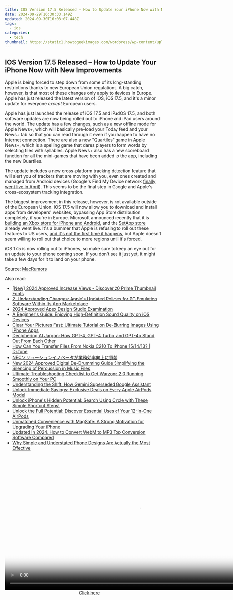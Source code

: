 ```yaml
---
title: IOS Version 17.5 Released – How to Update Your iPhone Now with New Improvements
date: 2024-09-29T16:30:33.149Z
updated: 2024-09-30T16:03:07.448Z
tags:
  - ios
categories:
  - tech
thumbnail: https://static1.howtogeekimages.com/wordpress/wp-content/uploads/2024/04/iphone-ios-17-5-icon-settings-gears-black-gradient-background.jpg
---
```


## IOS Version 17.5 Released – How to Update Your iPhone Now with New Improvements

Apple is being forced to step down from some of its long-standing restrictions thanks to new European Union regulations. A big catch, however, is that most of these changes only apply to devices in Europe. Apple has just released the latest version of iOS, iOS 17.5, and it's a minor update for everyone _except_ European users.

 Apple has just launched the release of iOS 17.5 and iPadOS 17.5, and both software updates are now being rolled out to iPhone and iPad users around the world. The update has a few changes, such as a new offline mode for Apple News+, which will basically pre-load your Today feed and your News+ tab so that you can read through it even if you happen to have no Internet connection. There are also a new "Quartiles" game in Apple News+, which is a spelling game that dares players to form words by selecting tiles with syllables. Apple News+ also has a new scoreboard function for all the mini-games that have been added to the app, including the new Quartiles.

 The update includes a new cross-platform tracking detection feature that will alert you of trackers that are moving with you, even ones created and managed from Android devices (Google's Find My Device network [finally went live in April](https://facebook-videos.techidaily.com/revamp-your-social-media-presence-essential-online-image-makers-for-fb-covers/)). This seems to be the final step in Google and Apple's cross-ecosystem tracking integration.

 The biggest improvement in this release, however, is not available outside of the European Union. iOS 17.5 will now allow you to download and install apps from developers' websites, bypassing App Store distribution completely, if you're in Europe. Microsoft announced recently that it is [building an Xbox store for iPhone and Android](https://ios-location-track.techidaily.com/solutions-to-spy-on-apple-iphone-xs-max-with-and-without-jailbreak-drfone-by-drfone-virtual-ios/), and the [SetApp store](https://iphone-unlock.techidaily.com/in-2024-how-to-access-your-apple-iphone-15-when-you-forget-the-passcode-drfone-by-drfone-ios/) already went live. It's a bummer that Apple is refusing to roll out these features to US users, [and it's not the first time it happens](https://extra-approaches.techidaily.com/new-masterclass-softening-auditory-peaks-gently-in-logic-pro/), but Apple doesn't seem willing to roll out that choice to more regions until it's forced.

 iOS 17.5 is now rolling out to iPhones, so make sure to keep an eye out for an update to your phone coming soon. If you don't see it just yet, it might take a few days for it to land on your phone.

 Source: [MacRumors](https://www.macrumors.com/2024/05/13/apple-releases-ios-17-5/)

<ins class="adsbygoogle"
     style="display:block"
     data-ad-format="autorelaxed"
     data-ad-client="ca-pub-7571918770474297"
     data-ad-slot="1223367746"></ins>

<ins class="adsbygoogle"
     style="display:block"
     data-ad-client="ca-pub-7571918770474297"
     data-ad-slot="8358498916"
     data-ad-format="auto"
     data-full-width-responsive="true"></ins>

<span class="atpl-alsoreadstyle">Also read:</span>
<div><ul>
<li><a href="https://youtube-sure.techidaily.com/024-approved-increase-views-discover-20-prime-thumbnail-fonts/"><u>[New] 2024 Approved Increase Views - Discover 20 Prime Thumbnail Fonts</u></a></li>
<li><a href="https://os-tips.techidaily.com/2-understanding-changes-apples-updated-policies-for-pc-emulation-software-within-its-app-marketplace/"><u>2. Understanding Changes: Apple's Updated Policies for PC Emulation Software Within Its App Marketplace</u></a></li>
<li><a href="https://fox-direct.techidaily.com/2024-approved-apex-design-studio-examination/"><u>2024 Approved Apex Design Studio Examination</u></a></li>
<li><a href="https://os-tips.techidaily.com/a-beginners-guide-enjoying-high-definition-sound-quality-on-ios-devices/"><u>A Beginner's Guide: Enjoying High-Definition Sound Quality on iOS Devices</u></a></li>
<li><a href="https://fox-sure.techidaily.com/clear-your-pictures-fast-ultimate-tutorial-on-de-blurring-images-using-iphone-apps/"><u>Clear Your Pictures Fast: Ultimate Tutorial on De-Blurring Images Using iPhone Apps</u></a></li>
<li><a href="https://tech-haven.techidaily.com/deciphering-ai-jargon-how-gpt-4-gpt-4-turbo-and-gpt-4o-stand-out-from-each-other/"><u>Deciphering AI Jargon: How GPT-4, GPT-4 Turbo, and GPT-4o Stand Out From Each Other</u></a></li>
<li><a href="https://blog-min.techidaily.com/how-can-you-transfer-files-from-nokia-c210-to-iphone-151413-drfone-by-drfone-transfer-from-android-transfer-from-android/"><u>How Can You Transfer Files From Nokia C210 To iPhone 15/14/13? | Dr.fone</u></a></li>
<li><a href="https://techidaily.com/nec/"><u>NECソリューションイノベータが業務効率向上に貢献</u></a></li>
<li><a href="https://audio-editing.techidaily.com/new-2024-approved-digital-de-drumming-guide-simplifying-the-silencing-of-percussion-in-music-files/"><u>New 2024 Approved Digital De-Drumming Guide Simplifying the Silencing of Percussion in Music Files</u></a></li>
<li><a href="https://win-blog.techidaily.com/ultimate-troubleshooting-checklist-to-get-warzone-20-running-smoothly-on-your-pc/"><u>Ultimate Troubleshooting Checklist to Get Warzone 2.0 Running Smoothly on Your PC</u></a></li>
<li><a href="https://os-tips.techidaily.com/understanding-the-shift-how-gemini-superseded-google-assistant/"><u>Understanding the Shift: How Gemini Superseded Google Assistant</u></a></li>
<li><a href="https://os-tips.techidaily.com/unlock-immediate-savings-exclusive-deals-on-every-apple-airpods-model/"><u>Unlock Immediate Savings: Exclusive Deals on Every Apple AirPods Model</u></a></li>
<li><a href="https://os-tips.techidaily.com/unlock-iphones-hidden-potential-search-using-circle-with-these-simple-shortcut-steps/"><u>Unlock iPhone's Hidden Potential: Search Using Circle with These Simple Shortcut Steps!</u></a></li>
<li><a href="https://os-tips.techidaily.com/unlock-the-full-potential-discover-essential-uses-of-your-12-in-one-airpods/"><u>Unlock the Full Potential: Discover Essential Uses of Your 12-In-One AirPods</u></a></li>
<li><a href="https://os-tips.techidaily.com/unmatched-convenience-with-magsafe-a-strong-motivation-for-upgrading-your-iphone/"><u>Unmatched Convenience with MagSafe: A Strong Motivation for Upgrading Your iPhone</u></a></li>
<li><a href="https://ai-video-apps.techidaily.com/updated-in-2024-how-to-convert-webm-to-mp3-top-conversion-software-compared/"><u>Updated In 2024, How to Convert WebM to MP3 Top Conversion Software Compared</u></a></li>
<li><a href="https://os-tips.techidaily.com/why-simple-and-understated-phone-designs-are-actually-the-most-effective/"><u>Why Simple and Understated Phone Designs Are Actually the Most Effective</u></a></li>
</ul></div>

<!-- affiliate ads begin -->
<span id="1424531">
					<video width="864" height="NaN" style="cursor:pointer"
           poster="//a.impactradius-go.com/display-clicktoplayimage/1424531.png"
           onclick="if(!this.playClicked){this.play();this.setAttribute('controls',true);this.playClicked=true;}">
	   <source src="//a.impactradius-go.com/display-ad/16446-1424531">
	   <img src="//a.impactradius-go.com/display-clicktoplayimage/1424531.png" style="border: none; height: 100%; width: 100%; object-fit: contain">
	</video>
	<div style="width:540px;text-align:center"><a href="javascript:window.open(decodeURIComponent('https%3A%2F%2Flaganoo.pxf.io%2Fc%2F5597632%2F1424531%2F16446'), '_blank');void(0);">Click here</a></div>
</span>
<img height="0" width="0" src="https://imp.pxf.io/i/5597632/1424531/16446" style="position:absolute;visibility:hidden;" border="0" />
<!-- affiliate ads end -->

